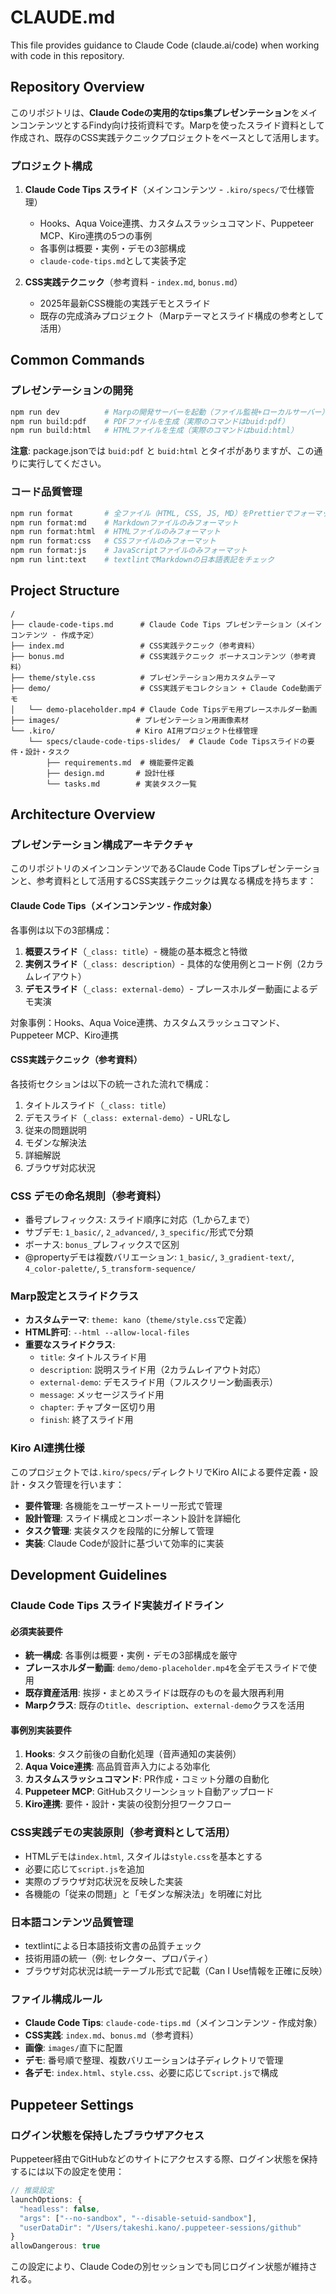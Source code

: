 # CLAUDE.md

This file provides guidance to Claude Code (claude.ai/code) when working with code in this repository.

## Repository Overview

このリポジトリは、**Claude Codeの実用的なtips集プレゼンテーション**をメインコンテンツとするFindy向け技術資料です。Marpを使ったスライド資料として作成され、既存のCSS実践テクニックプロジェクトをベースとして活用します。

### プロジェクト構成

1. **Claude Code Tips スライド**（メインコンテンツ - `.kiro/specs/`で仕様管理）
   - Hooks、Aqua Voice連携、カスタムスラッシュコマンド、Puppeteer MCP、Kiro連携の5つの事例
   - 各事例は概要・実例・デモの3部構成
   - `claude-code-tips.md`として実装予定

2. **CSS実践テクニック**（参考資料 - `index.md`, `bonus.md`）
   - 2025年最新CSS機能の実践デモとスライド
   - 既存の完成済みプロジェクト（Marpテーマとスライド構成の参考として活用）

## Common Commands

### プレゼンテーションの開発

```bash
npm run dev          # Marpの開発サーバーを起動（ファイル監視+ローカルサーバー）
npm run build:pdf    # PDFファイルを生成（実際のコマンドはbuid:pdf）
npm run build:html   # HTMLファイルを生成（実際のコマンドはbuid:html）
```

**注意**: package.jsonでは `buid:pdf` と `buid:html` とタイポがありますが、この通りに実行してください。

### コード品質管理

```bash
npm run format       # 全ファイル（HTML, CSS, JS, MD）をPrettierでフォーマット
npm run format:md    # Markdownファイルのみフォーマット
npm run format:html  # HTMLファイルのみフォーマット
npm run format:css   # CSSファイルのみフォーマット
npm run format:js    # JavaScriptファイルのみフォーマット
npm run lint:text    # textlintでMarkdownの日本語表記をチェック
```

## Project Structure

```
/
├── claude-code-tips.md      # Claude Code Tips プレゼンテーション（メインコンテンツ - 作成予定）
├── index.md                 # CSS実践テクニック（参考資料）
├── bonus.md                 # CSS実践テクニック ボーナスコンテンツ（参考資料）
├── theme/style.css          # プレゼンテーション用カスタムテーマ
├── demo/                    # CSS実践デモコレクション + Claude Code動画デモ
│   └── demo-placeholder.mp4 # Claude Code Tipsデモ用プレースホルダー動画
├── images/                 # プレゼンテーション用画像素材
└── .kiro/                  # Kiro AI用プロジェクト仕様管理
    └── specs/claude-code-tips-slides/  # Claude Code Tipsスライドの要件・設計・タスク
        ├── requirements.md  # 機能要件定義
        ├── design.md       # 設計仕様
        └── tasks.md        # 実装タスク一覧
```

## Architecture Overview

### プレゼンテーション構成アーキテクチャ

このリポジトリのメインコンテンツであるClaude Code Tipsプレゼンテーションと、参考資料として活用するCSS実践テクニックは異なる構成を持ちます：

#### Claude Code Tips（メインコンテンツ - 作成対象）
各事例は以下の3部構成：

1. **概要スライド**（`_class: title`）- 機能の基本概念と特徴
2. **実例スライド**（`_class: description`）- 具体的な使用例とコード例（2カラムレイアウト）
3. **デモスライド**（`_class: external-demo`）- プレースホルダー動画によるデモ実演

対象事例：Hooks、Aqua Voice連携、カスタムスラッシュコマンド、Puppeteer MCP、Kiro連携

#### CSS実践テクニック（参考資料）
各技術セクションは以下の統一された流れで構成：

1. タイトルスライド（`_class: title`）
2. デモスライド（`_class: external-demo`）- URLなし
3. 従来の問題説明
4. モダンな解決法
5. 詳細解説
6. ブラウザ対応状況

### CSS デモの命名規則（参考資料）

- 番号プレフィックス: スライド順序に対応（1_から7_まで）
- サブデモ: `1_basic/`, `2_advanced/`, `3_specific/`形式で分類
- ボーナス: `bonus_`プレフィックスで区別
- @propertyデモは複数バリエーション: `1_basic/`, `3_gradient-text/`, `4_color-palette/`, `5_transform-sequence/`

### Marp設定とスライドクラス

- **カスタムテーマ**: `theme: kano`（`theme/style.css`で定義）
- **HTML許可**: `--html --allow-local-files` 
- **重要なスライドクラス**:
  - `title`: タイトルスライド用
  - `description`: 説明スライド用（2カラムレイアウト対応）
  - `external-demo`: デモスライド用（フルスクリーン動画表示）
  - `message`: メッセージスライド用
  - `chapter`: チャプター区切り用
  - `finish`: 終了スライド用

### Kiro AI連携仕様

このプロジェクトでは`.kiro/specs/`ディレクトリでKiro AIによる要件定義・設計・タスク管理を行います：

- **要件管理**: 各機能をユーザーストーリー形式で管理
- **設計管理**: スライド構成とコンポーネント設計を詳細化
- **タスク管理**: 実装タスクを段階的に分解して管理
- **実装**: Claude Codeが設計に基づいて効率的に実装

## Development Guidelines

### Claude Code Tips スライド実装ガイドライン

#### 必須実装要件
- **統一構成**: 各事例は概要・実例・デモの3部構成を厳守
- **プレースホルダー動画**: `demo/demo-placeholder.mp4`を全デモスライドで使用
- **既存資産活用**: 挨拶・まとめスライドは既存のものを最大限再利用
- **Marpクラス**: 既存の`title`、`description`、`external-demo`クラスを活用

#### 事例別実装要件
1. **Hooks**: タスク前後の自動化処理（音声通知の実装例）
2. **Aqua Voice連携**: 高品質音声入力による効率化
3. **カスタムスラッシュコマンド**: PR作成・コミット分離の自動化
4. **Puppeteer MCP**: GitHubスクリーンショット自動アップロード
5. **Kiro連携**: 要件・設計・実装の役割分担ワークフロー

### CSS実践デモの実装原則（参考資料として活用）

- HTMLデモは`index.html`, スタイルは`style.css`を基本とする
- 必要に応じて`script.js`を追加
- 実際のブラウザ対応状況を反映した実装
- 各機能の「従来の問題」と「モダンな解決法」を明確に対比

### 日本語コンテンツ品質管理

- textlintによる日本語技術文書の品質チェック
- 技術用語の統一（例: セレクター、プロパティ）
- ブラウザ対応状況は統一テーブル形式で記載（Can I Use情報を正確に反映）

### ファイル構成ルール

- **Claude Code Tips**: `claude-code-tips.md`（メインコンテンツ - 作成対象）
- **CSS実践**: `index.md`、`bonus.md`（参考資料）
- **画像**: `images/`直下に配置
- **デモ**: 番号順で整理、複数バリエーションは子ディレクトリで管理
- **各デモ**: `index.html`、`style.css`、必要に応じて`script.js`で構成

## Puppeteer Settings

### ログイン状態を保持したブラウザアクセス

Puppeteer経由でGitHubなどのサイトにアクセスする際、ログイン状態を保持するには以下の設定を使用：

```javascript
// 推奨設定
launchOptions: {
  "headless": false,
  "args": ["--no-sandbox", "--disable-setuid-sandbox"],
  "userDataDir": "/Users/takeshi.kano/.puppeteer-sessions/github"
}
allowDangerous: true
```

この設定により、Claude Codeの別セッションでも同じログイン状態が維持される。
